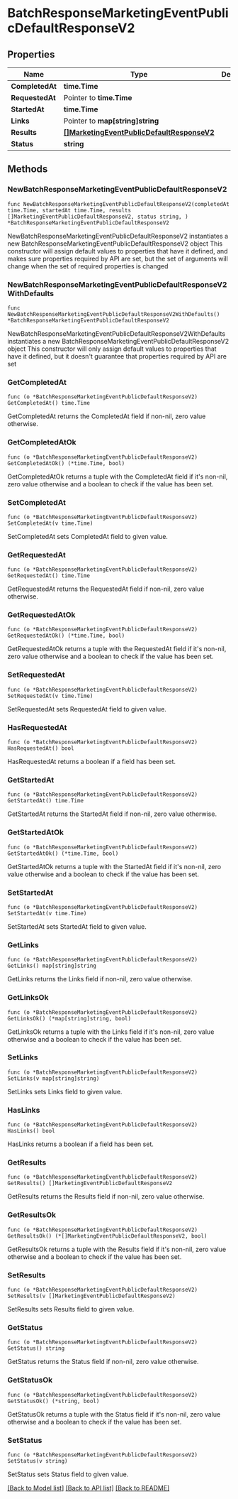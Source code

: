 # BatchResponseMarketingEventPublicDefaultResponseV2

## Properties

Name | Type | Description | Notes
------------ | ------------- | ------------- | -------------
**CompletedAt** | **time.Time** |  | 
**RequestedAt** | Pointer to **time.Time** |  | [optional] 
**StartedAt** | **time.Time** |  | 
**Links** | Pointer to **map[string]string** |  | [optional] 
**Results** | [**[]MarketingEventPublicDefaultResponseV2**](MarketingEventPublicDefaultResponseV2.md) |  | 
**Status** | **string** |  | 

## Methods

### NewBatchResponseMarketingEventPublicDefaultResponseV2

`func NewBatchResponseMarketingEventPublicDefaultResponseV2(completedAt time.Time, startedAt time.Time, results []MarketingEventPublicDefaultResponseV2, status string, ) *BatchResponseMarketingEventPublicDefaultResponseV2`

NewBatchResponseMarketingEventPublicDefaultResponseV2 instantiates a new BatchResponseMarketingEventPublicDefaultResponseV2 object
This constructor will assign default values to properties that have it defined,
and makes sure properties required by API are set, but the set of arguments
will change when the set of required properties is changed

### NewBatchResponseMarketingEventPublicDefaultResponseV2WithDefaults

`func NewBatchResponseMarketingEventPublicDefaultResponseV2WithDefaults() *BatchResponseMarketingEventPublicDefaultResponseV2`

NewBatchResponseMarketingEventPublicDefaultResponseV2WithDefaults instantiates a new BatchResponseMarketingEventPublicDefaultResponseV2 object
This constructor will only assign default values to properties that have it defined,
but it doesn't guarantee that properties required by API are set

### GetCompletedAt

`func (o *BatchResponseMarketingEventPublicDefaultResponseV2) GetCompletedAt() time.Time`

GetCompletedAt returns the CompletedAt field if non-nil, zero value otherwise.

### GetCompletedAtOk

`func (o *BatchResponseMarketingEventPublicDefaultResponseV2) GetCompletedAtOk() (*time.Time, bool)`

GetCompletedAtOk returns a tuple with the CompletedAt field if it's non-nil, zero value otherwise
and a boolean to check if the value has been set.

### SetCompletedAt

`func (o *BatchResponseMarketingEventPublicDefaultResponseV2) SetCompletedAt(v time.Time)`

SetCompletedAt sets CompletedAt field to given value.


### GetRequestedAt

`func (o *BatchResponseMarketingEventPublicDefaultResponseV2) GetRequestedAt() time.Time`

GetRequestedAt returns the RequestedAt field if non-nil, zero value otherwise.

### GetRequestedAtOk

`func (o *BatchResponseMarketingEventPublicDefaultResponseV2) GetRequestedAtOk() (*time.Time, bool)`

GetRequestedAtOk returns a tuple with the RequestedAt field if it's non-nil, zero value otherwise
and a boolean to check if the value has been set.

### SetRequestedAt

`func (o *BatchResponseMarketingEventPublicDefaultResponseV2) SetRequestedAt(v time.Time)`

SetRequestedAt sets RequestedAt field to given value.

### HasRequestedAt

`func (o *BatchResponseMarketingEventPublicDefaultResponseV2) HasRequestedAt() bool`

HasRequestedAt returns a boolean if a field has been set.

### GetStartedAt

`func (o *BatchResponseMarketingEventPublicDefaultResponseV2) GetStartedAt() time.Time`

GetStartedAt returns the StartedAt field if non-nil, zero value otherwise.

### GetStartedAtOk

`func (o *BatchResponseMarketingEventPublicDefaultResponseV2) GetStartedAtOk() (*time.Time, bool)`

GetStartedAtOk returns a tuple with the StartedAt field if it's non-nil, zero value otherwise
and a boolean to check if the value has been set.

### SetStartedAt

`func (o *BatchResponseMarketingEventPublicDefaultResponseV2) SetStartedAt(v time.Time)`

SetStartedAt sets StartedAt field to given value.


### GetLinks

`func (o *BatchResponseMarketingEventPublicDefaultResponseV2) GetLinks() map[string]string`

GetLinks returns the Links field if non-nil, zero value otherwise.

### GetLinksOk

`func (o *BatchResponseMarketingEventPublicDefaultResponseV2) GetLinksOk() (*map[string]string, bool)`

GetLinksOk returns a tuple with the Links field if it's non-nil, zero value otherwise
and a boolean to check if the value has been set.

### SetLinks

`func (o *BatchResponseMarketingEventPublicDefaultResponseV2) SetLinks(v map[string]string)`

SetLinks sets Links field to given value.

### HasLinks

`func (o *BatchResponseMarketingEventPublicDefaultResponseV2) HasLinks() bool`

HasLinks returns a boolean if a field has been set.

### GetResults

`func (o *BatchResponseMarketingEventPublicDefaultResponseV2) GetResults() []MarketingEventPublicDefaultResponseV2`

GetResults returns the Results field if non-nil, zero value otherwise.

### GetResultsOk

`func (o *BatchResponseMarketingEventPublicDefaultResponseV2) GetResultsOk() (*[]MarketingEventPublicDefaultResponseV2, bool)`

GetResultsOk returns a tuple with the Results field if it's non-nil, zero value otherwise
and a boolean to check if the value has been set.

### SetResults

`func (o *BatchResponseMarketingEventPublicDefaultResponseV2) SetResults(v []MarketingEventPublicDefaultResponseV2)`

SetResults sets Results field to given value.


### GetStatus

`func (o *BatchResponseMarketingEventPublicDefaultResponseV2) GetStatus() string`

GetStatus returns the Status field if non-nil, zero value otherwise.

### GetStatusOk

`func (o *BatchResponseMarketingEventPublicDefaultResponseV2) GetStatusOk() (*string, bool)`

GetStatusOk returns a tuple with the Status field if it's non-nil, zero value otherwise
and a boolean to check if the value has been set.

### SetStatus

`func (o *BatchResponseMarketingEventPublicDefaultResponseV2) SetStatus(v string)`

SetStatus sets Status field to given value.



[[Back to Model list]](../README.md#documentation-for-models) [[Back to API list]](../README.md#documentation-for-api-endpoints) [[Back to README]](../README.md)



